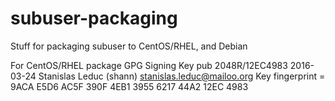 # subuser-packaging
Stuff for packaging subuser to CentOS/RHEL, and Debian

For CentOS/RHEL package
GPG Signing Key
pub  2048R/12EC4983 2016-03-24 Stanislas Leduc (shann) <stanislas.leduc@mailoo.org>
 Key fingerprint = 9ACA E5D6 AC5F 390F 4EB1  3955 6217 44A2 12EC 4983
